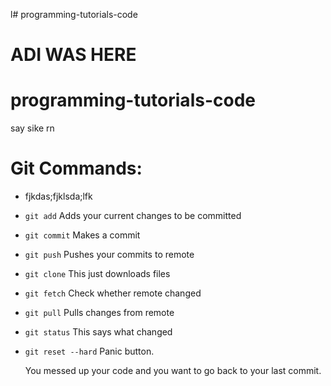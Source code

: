 
l# programming-tutorials-code

# ADI WAS HERE


# programming-tutorials-code
say sike rn


# Git Commands:

- fjkdas;fjklsda;lfk

- `git add`
  Adds your current changes to be committed
- `git commit`
  Makes a commit 
- `git push`
  Pushes your commits to remote
- `git clone`
  This just downloads files

- `git fetch`
  Check whether remote changed
  
- `git pull`
  Pulls changes from remote

- `git status`
  This says what changed
  
- `git reset --hard`
  Panic button.
  
  You messed up your code and you want to go back to your last commit.

